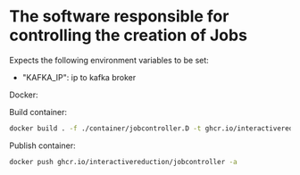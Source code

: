 # The software responsible for controlling the creation of Jobs

Expects the following environment variables to be set:

- "KAFKA_IP": ip to kafka broker

Docker:

Build container:
```bash
docker build . -f ./container/jobcontroller.D -t ghcr.io/interactivereduction/jobcontroller
```

Publish container:
```bash
docker push ghcr.io/interactivereduction/jobcontroller -a
```